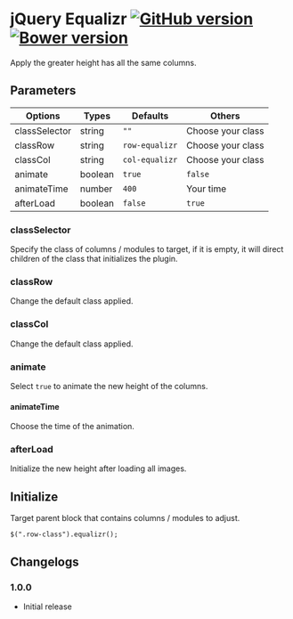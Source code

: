 # jQuery Equalizr [![GitHub version](https://badge.fury.io/gh/agenceepsilon%2Fjquery-equalizr.svg)](http://badge.fury.io/gh/agenceepsilon%2Fjquery-equalizr) [![Bower version](https://badge.fury.io/bo/jquery-equalizr.png)](http://badge.fury.io/bo/jquery-equalizr)

Apply the greater height has all the same columns.

## Parameters

| Options       | Types   | Defaults         | Others            |
| ------------- | ------- | ---------------- | ----------------- |
| classSelector | string  | ``""``           | Choose your class |
| classRow      | string  | ``row-equalizr`` | Choose your class |
| classCol      | string  | ``col-equalizr`` | Choose your class |
| animate       | boolean | ``true``         | ``false``         |
| animateTime   | number  | ``400``          | Your time         |
| afterLoad     | boolean | ``false``        | ``true``          |

### classSelector

Specify the class of columns / modules to target, if it is empty, it will direct children of the class that initializes the plugin.

### classRow

Change the default class applied.

### classCol

Change the default class applied.

### animate

Select ``true`` to animate the new height of the columns.

#### animateTime

Choose the time of the animation.

### afterLoad

Initialize the new height after loading all images.

## Initialize

Target parent block that contains columns / modules to adjust.

    $(".row-class").equalizr();

## Changelogs

### 1.0.0

* Initial release